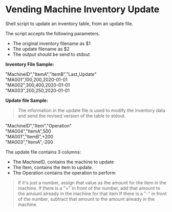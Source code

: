 # Vending Machine Inventory Update

Shell script to update an inventory table, from an update file.

The script accepts the following parameters.

 - The original inventory filename as $1
 - The update filename as $2
 - The output should be send to stdout
 
**Inventory File Sample:**

"MachineID","ItemA","ItemB","Last_Update"<br>
"MA001",100,200,2020-01-01<br>
"MA002",300,400,2020-01-01<br>
"MA003",200,250,2020-01-01
 
**Update file Sample:**
> The information in the update file is used to modify the inventory data and send the revised version of the table to stdout.

"MachineID","Item","Operation"<br>
"MA004","ItemA",500<br>
"MA001","ItemB",+200<br>
"MA003","ItemA",-200

The update file contains 3 columns:

 - The MachineID, contains the machine to update
 - The Item, contains the item to update.
 - The Operation contains the operation to perform
 
  >If it's just a number, assign that value as the amount for the item in the machine.
  If there is a "+" in front of the number, add that amount to the amount already in the machine for that item
  If there is a "-" in front of the number, subtract that amount to the amount already in the machine.
